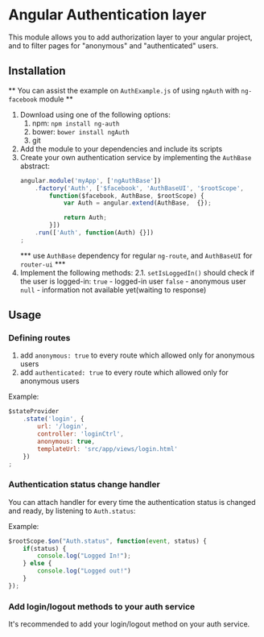Angular Authentication layer
=============================
This module allows you to add authorization layer to your angular project, and to filter pages for "anonymous" and "authenticated" users.


## Installation ##

** You can assist the example on `AuthExample.js` of using `ngAuth` with `ng-facebook` module **

1. Download using one of the following options:
   1. npm: `npm install ng-auth`
   1. bower: `bower install ngAuth`
   1. git
1. Add the module to your dependencies and include its scripts
1. Create your own authentication service by implementing the `AuthBase` abstract:
    ```javascript
    angular.module('myApp', ['ngAuthBase'])
        .factory('Auth', ['$facebook', 'AuthBaseUI', '$rootScope',
            function($facebook, AuthBase, $rootScope) {
                var Auth = angular.extend(AuthBase,  {});
    
                return Auth;
            }])
        .run(['Auth', function(Auth) {}])
    ;
    ```
    *** use `AuthBase` dependency for regular `ng-route`, and `AuthBaseUI` for `router-ui` ***
2. Implement the following methods:
    2.1. `setIsLoggedIn()` should check if the user is logged-in:
        `true` - logged-in user
        `false` - anonymous user
        `null` - information not available yet(waiting to response)

## Usage ##

### Defining routes ###
1. add `anonymous: true` to every route which allowed only for anonymous users
1. add `authenticated: true` to every route which allowed only for anonymous users

Example:
```js
$stateProvider
    .state('login', {
        url: '/login',
        controller: 'loginCtrl',
        anonymous: true,
        templateUrl: 'src/app/views/login.html'
    })
;
```

### Authentication status change handler ###

You can attach handler for every time the authentication status is changed and ready, by listening to `Auth.status`:

Example:
```js
$rootScope.$on("Auth.status", function(event, status) {
    if(status) {
        console.log("Logged In!");
    } else {
        console.log("Logged out!")
    }
});
```

### Add login/logout methods to your auth service ###
It's recommended to add your login/logout method on your auth service.
